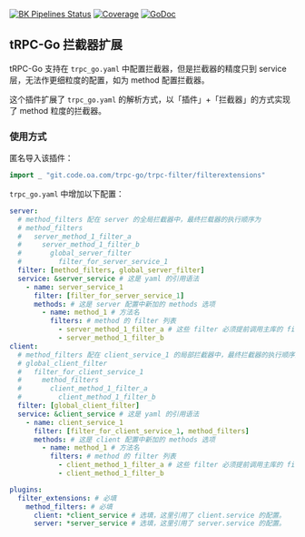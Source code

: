 [![BK Pipelines Status](https://api.bkdevops.qq.com/process/api/external/pipelines/projects/pcgtrpcproject/p-7c6d21257da948469e47d9ed3b4845ff/badge?X-DEVOPS-PROJECT-ID=pcgtrpcproject)](http://devops.oa.com/process/api-html/user/builds/projects/pcgtrpcproject/pipelines/p-7c6d21257da948469e47d9ed3b4845ff/latestFinished?X-DEVOPS-PROJECT-ID=pcgtrpcproject)
[![Coverage](https://tcoverage.woa.com/api/getCoverage/getTotalImg/?pipeline_id=p-7c6d21257da948469e47d9ed3b4845ff)](http://macaron.oa.com/api/coverage/getTotalLink/?pipeline_id=p-7c6d21257da948469e47d9ed3b4845ff)
[![GoDoc](https://img.shields.io/badge/API%20Docs-GoDoc-green)](http://godoc.oa.com/git.code.oa.com/trpc-go/trpc-filter/filter_extensions)

## tRPC-Go 拦截器扩展

tRPC-Go 支持在 `trpc_go.yaml` 中配置拦截器，但是拦截器的精度只到 service 层，无法作更细粒度的配置，如为 method 配置拦截器。

这个插件扩展了 `trpc_go.yaml` 的解析方式，以「插件」+「拦截器」的方式实现了 method 粒度的拦截器。

### 使用方式

匿名导入该插件：
```go
import _ "git.code.oa.com/trpc-go/trpc-filter/filterextensions"
```

`trpc_go.yaml` 中增加以下配置：
```yaml
server:
  # method_filters 配在 server 的全局拦截器中，最终拦载器的执行顺序为
  # method_filters
  #   server_method_1_filter_a
  #     server_method_1_filter_b
  #       global_server_filter
  #         filter_for_server_service_1
  filter: [method_filters, global_server_filter]
  service: &server_service # 这是 yaml 的引用语法
    - name: server_service_1
      filter: [filter_for_server_service_1]
      methods: # 这是 server 配置中新加的 methods 选项
        - name: method_1 # 方法名
          filters: # method 的 filter 列表
            - server_method_1_filter_a # 这些 filter 必须提前调用主库的 filter.Register 来注册
            - server_method_1_filter_b
client:
  # method_filters 配在 client_service_1 的局部拦截器中，最终拦截器的执行顺序为
  # global_client_filter
  #   filter_for_client_service_1
  #     method_filters
  #       client_method_1_filter_a
  #         client_method_1_filter_b
  filter: [global_client_filter]
  service: &client_service # 这是 yaml 的引用语法
    - name: client_service_1
      filter: [filter_for_client_service_1, method_filters]
      methods: # 这是 client 配置中新加的 methods 选项
        - name: method_1 # 方法名
          filters: # method 的 filter 列表
            - client_method_1_filter_a # 这些 filter 必须提前调用主库的 filter.Register 来注册
            - client_method_1_filter_b

plugins:
  filter_extensions: # 必填
    method_filters: # 必填
      client: *client_service # 选填，这里引用了 client.service 的配置。
      server: *server_service # 选填，这里引用了 server.service 的配置。
```